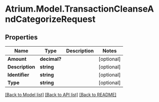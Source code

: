 # Atrium.Model.TransactionCleanseAndCategorizeRequest
## Properties

Name | Type | Description | Notes
------------ | ------------- | ------------- | -------------
**Amount** | **decimal?** |  | [optional] 
**Description** | **string** |  | [optional] 
**Identifier** | **string** |  | [optional] 
**Type** | **string** |  | [optional] 

[[Back to Model list]](../README.md#documentation-for-models) [[Back to API list]](../README.md#documentation-for-api-endpoints) [[Back to README]](../README.md)

